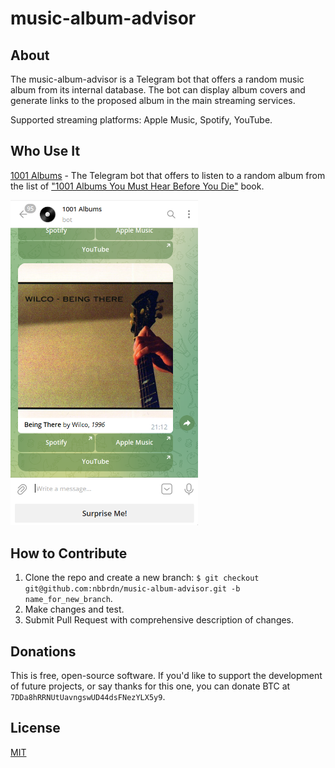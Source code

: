 # music-album-advisor

## About

The music-album-advisor is a Telegram bot that offers a random music album from its internal database.
The bot can display album covers and generate links to the proposed album in the main streaming services.

Supported streaming platforms: Apple Music, Spotify, YouTube.

## Who Use It

[1001 Albums](https://t.me/albums1001bot) - The Telegram bot that offers to listen to a random album from the list of ["1001 Albums You Must Hear Before You Die"](https://en.wikipedia.org/wiki/1001_Albums_You_Must_Hear_Before_You_Die) book.

<img src="img/1001_albums_bot.png" width="300px" />

## How to Contribute

1. Clone the repo and create a new branch: `$ git checkout git@github.com:nbbrdn/music-album-advisor.git -b name_for_new_branch`.
2. Make changes and test.
3. Submit Pull Request with comprehensive description of changes.

## Donations

This is free, open-source software. If you'd like to support the development of future projects, or say thanks for this one, you can donate BTC at `7DDa8hRRNUtUavngswUD44dsFNezYLX5y9`.

## License

[MIT](LICENSE)

